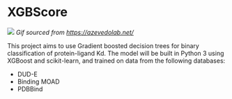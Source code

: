 # XGBScore

![](Images/docking.gif)
*Gif sourced from https://azevedolab.net/*

This project aims to use Gradient boosted decision trees for binary classification of protein-ligand Kd. The model will be built in Python 3 using XGBoost and scikit-learn, and trained on data from the following databases:
- DUD-E
- Binding MOAD
- PDBBind
